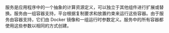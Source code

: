 服务是应用程序中的一个抽象的计算资源定义，可以独立于其他组件进行扩展或替换。服务由一组容器支持，平台根据复制要求和放置约束来运行这些容器。由于服务由容器支持，它们由 Docker 镜像和一组运行时参数定义。服务中的所有容器都使用这些参数以相同的方式创建。